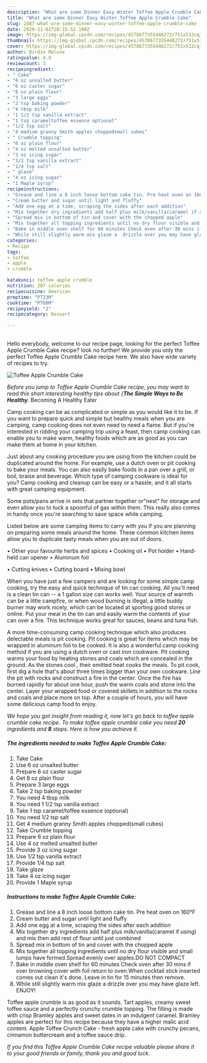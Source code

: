 ```yaml
---
description: "What are some Dinner Easy Winter Toffee Apple Crumble Cake"
title: "What are some Dinner Easy Winter Toffee Apple Crumble Cake"
slug: 2887-what-are-some-dinner-easy-winter-toffee-apple-crumble-cake
date: 2020-11-01T20:15:52.190Z
image: https://img-global.cpcdn.com/recipes/4578677355446272/751x532cq70/toffee-apple-crumble-cake-recipe-main-photo.jpg
thumbnail: https://img-global.cpcdn.com/recipes/4578677355446272/751x532cq70/toffee-apple-crumble-cake-recipe-main-photo.jpg
cover: https://img-global.cpcdn.com/recipes/4578677355446272/751x532cq70/toffee-apple-crumble-cake-recipe-main-photo.jpg
author: Birdie Malone
ratingvalue: 4.9
reviewcount: 3
recipeingredient:
- " Cake"
- "6 oz unsalted butter"
- "6 oz caster sugar"
- "8 oz plain flour"
- "3 large eggs"
- "2 tsp baking powder"
- "4 tbsp milk"
- "1 1/2 tsp vanilla extract"
- "1 tsp carameltoffee essence optional"
- "1/2 tsp salt"
- "4 medium granny Smith apples choppedsmall cubes"
- " Crumble topping"
- "6 oz plain flour"
- "4 oz melted unsalted butter"
- "3 oz icing sugar"
- "1/2 tsp vanilla extract"
- "1/4 tsp salt"
- " glaze"
- "4 oz icing sugar"
- "1 Maple syrup"
recipeinstructions:
- "Grease and line a 8 inch loose bottom cake tin. Pre heat oven on 160°F"
- "Cream butter and sugar until light and fluffy"
- "Add one egg at a time, scraping the sides after each addition"
- "Mix together dry ingredients add half plus milk/vanilla(caramel if using) and mix then add rest of flour until just combined"
- "Spread mix in bottom of tin and cover with the chopped apple"
- "Mix together all topping ingredients until no dry flour visible and small lumps have formed.Spread evenly over apples.DO NOT COMPACT"
- "Bake in middle oven shelf for 60 minutes Check oven after 30 mins if over browning cover with foil return to oven.When cocktail stick inserted comes out clean it&#39;s done.  Leave in tin for 15 minutes then remove."
- "While still slightly warm mix glaze a  drizzle over you may have glaze left. ENJOY!"
categories:
- Recipe
tags:
- toffee
- apple
- crumble

katakunci: toffee apple crumble 
nutrition: 207 calories
recipecuisine: American
preptime: "PT23M"
cooktime: "PT60M"
recipeyield: "2"
recipecategory: Dessert

---
```

<br>
Hello everybody, welcome to our recipe page, looking for the perfect Toffee Apple Crumble Cake recipe? look no further! We provide you only the perfect Toffee Apple Crumble Cake recipe here. We also have wide variety of recipes to try.
<br>


![Toffee Apple Crumble Cake](https://img-global.cpcdn.com/recipes/4578677355446272/751x532cq70/toffee-apple-crumble-cake-recipe-main-photo.jpg)

<i>Before you jump to Toffee Apple Crumble Cake recipe, you may want to read this short interesting healthy tips about {<strong>The Simple Ways to Be Healthy</strong>.</i>
Becoming A Healthy Eater

    
Camp cooking can be as complicated or simple as you would like it to be. If you want to prepare quick and simple but healthy meals when you are camping, camp cooking does not even need to need a flame. But if you're interested in ridding your camping trip using a feast, then camp cooking can enable you to make warm, healthy foods which are as good as you can make them at home in your kitchen.

 Just about any cooking procedure you are using from the kitchen could be duplicated around the home. For example, use a dutch oven or pit cooking to bake your meals. You can also easily bake foods in a pan over a grill, or boil, braise and beverage. Which type of camping cookware is ideal for you? Camp cooking and cleanup can be easy or a hassle, and it all starts with great camping equipment.

Some pots/pans arrive in sets that partner together or"nest" for storage and even allow you to tuck a spoonful of gas within them. This really also comes in handy once you're searching to save space while camping.

Listed below are some camping items to carry with you if you are planning on preparing some meals around the home. These common kitchen items allow you to duplicate tasty meals when you are out of doors.


• Other your favourite herbs and spices
• Cooking oil
• Pot holder
• Hand-held can opener
• Aluminum foil

• Cutting knives
• Cutting board
• Mixing bowl


When you have just a few campers and are looking for some simple camp cooking, try the easy and quick technique of tin can cooking. All you'll need is a clean tin can -- a 1 gallon size can works well. Your source of warmth can be a little campfire, or when wood burning is illegal, a little buddy burner may work nicely, which can be located at sporting good stores or online. Put your meal in the tin can and easily warm the contents of your can over a fire.  This technique works great for sauces, beans and tuna fish.

A more time-consuming camp cooking technique which also produces delectable meals is pit cooking. Pit cooking is great for items which may be wrapped in aluminum foil to be cooked.  It is also a wonderful camp cooking method if you are using a dutch oven or cast iron cookware. Pit cooking warms your food by heating stones and coals which are concealed in the ground. As the stones cool , their emitted heat cooks the meals. To pit cook, first dig a hole that's about three times bigger than your own cookware. Line the pit with rocks and construct a fire in the center. Once the fire has burned rapidly for about one hour, push the warm coals and stone into the center. Layer your wrapped food or covered skillets in addition to the rocks and coals and place more on top. After a couple of hours, you will have some delicious camp food to enjoy.


<i>We hope you got insight from reading it, now let's go back to toffee apple crumble cake recipe. To make toffee apple crumble cake you need <strong>20</strong> ingredients and <strong>8</strong> steps. Here is how you achieve it.
</i>

##### The ingredients needed to make Toffee Apple Crumble Cake:

1. Take  Cake
1. Use 6 oz unsalted butter
1. Prepare 6 oz caster sugar
1. Get 8 oz plain flour
1. Prepare 3 large eggs
1. Take 2 tsp baking powder
1. You need 4 tbsp milk
1. You need 1 1/2 tsp vanilla extract
1. Take 1 tsp caramel/toffee essence (optional)
1. You need 1/2 tsp salt
1. Get 4 medium granny Smith apples chopped(small cubes)
1. Take  Crumble topping
1. Prepare 6 oz plain flour
1. Use 4 oz melted unsalted butter
1. Provide 3 oz icing sugar
1. Use 1/2 tsp vanilla extract
1. Provide 1/4 tsp salt
1. Take  glaze
1. Take 4 oz icing sugar
1. Provide 1 Maple syrup


##### Instructions to make Toffee Apple Crumble Cake:

1. Grease and line a 8 inch loose bottom cake tin. Pre heat oven on 160°F
1. Cream butter and sugar until light and fluffy
1. Add one egg at a time, scraping the sides after each addition
1. Mix together dry ingredients add half plus milk/vanilla(caramel if using) and mix then add rest of flour until just combined
1. Spread mix in bottom of tin and cover with the chopped apple
1. Mix together all topping ingredients until no dry flour visible and small lumps have formed.Spread evenly over apples.DO NOT COMPACT
1. Bake in middle oven shelf for 60 minutes Check oven after 30 mins if over browning cover with foil return to oven.When cocktail stick inserted comes out clean it&#39;s done.  Leave in tin for 15 minutes then remove.
1. While still slightly warm mix glaze a  drizzle over you may have glaze left. ENJOY!


Toffee apple crumble is as good as it sounds. Tart apples, creamy sweet toffee sauce and a perfectly crunchy crumble topping. The filling is made with crisp Bramley apples and sweet dates in an indulgent caramel. Bramley apples are perfect for this recipe because they have a higher malic acid content. Apple Toffee Crunch Cake - fresh apple cake with crunchy pecans, cinnamon buttercream and a toffee sauce drip. 

<i>If you find this Toffee Apple Crumble Cake recipe valuable please share it to your good friends or family, thank you and good luck.</i>
